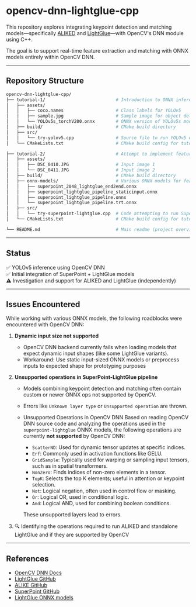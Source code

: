 # opencv-dnn-lightglue-cpp

This repository explores integrating keypoint detection and matching models—specifically [ALIKED](https://github.com/wvangansbeke/ALIKED) and [LightGlue](https://github.com/cvg/LightGlue)—with OpenCV's DNN module using C++.

The goal is to support real-time feature extraction and matching with ONNX models entirely within OpenCV DNN.

---

## Repository Structure
```bash
opencv-dnn-lightglue-cpp/
├── tutorial-1/                           # Introduction to ONNX inference using OpenCV DNN
│   ├── assets/
│   │   ├── coco.names                    # Class labels for YOLOv5
│   │   ├── sample.jpg                    # Sample image for object detection
│   │   └── YOLOv5s_torchV200.onnx        # ONNX version of YOLOv5s model
│   ├── build/                            # CMake build directory
│   ├── src/
│   │   └── try-yolov5.cpp                # Source file to run YOLOv5 with OpenCV DNN
│   └── CMakeLists.txt                    # CMake build config for tutorial-1

├── tutorial-2/                           # Attempt to implement feature matching with SuperPoint + LightGlue
│   ├── assets/
│   │   ├── DSC_0410.JPG                  # Input image 1
│   │   └── DSC_0411.JPG                  # Input image 2
│   ├── build/                            # CMake build directory
│   ├── onnx-models/                      # Various ONNX models for feature extraction + matching
│   │   ├── superpoint_2048_lightglue_end2end.onnx
│   │   ├── superpoint_lightglue_pipeline_staticinput.onnx
│   │   ├── superpoint_lightglue_pipeline.onnx
│   │   └── superpoint_lightglue_pipeline.trt.onnx
│   ├── src/
│   │   └── try-superpoint-lightglue.cpp  # Code attempting to run SuperPoint + LightGlue
│   └── CMakeLists.txt                    # CMake build config for tutorial-2

└── README.md                             # Main readme (project overview, progress, issues)
```

---

## Status

✅ YOLOv5 inference using OpenCV DNN  
✅ Initial integration of SuperPoint + LightGlue models  
⚠️ Investigation and support for ALIKED and LightGlue (independently)

---

## Issues Encountered

While working with various ONNX models, the following roadblocks were encountered with OpenCV DNN:

1. **Dynamic input size not supported**  
   - OpenCV DNN backend currently fails when loading models that expect dynamic input shapes (like some LightGlue variants).
   - Workaround: Use static input-sized ONNX models or preprocess inputs to expected shape for prototyping purposes

2. **Unsupported operations in SuperPoint-LightGlue pipeline**  
   - Models combining keypoint detection and matching often contain custom or newer ONNX ops not supported by OpenCV.
   - Errors like `Unknown layer type` or `Unsupported operation` are thrown.
   - Unsupported Operations in OpenCV DNN
        Based on reading OpenCV DNN source code and analyzing the operations used in the `superpoint-lightglue` ONNX models, the following operations are currently **not supported** by OpenCV DNN:

        - `ScatterND`: Used for dynamic tensor updates at specific indices.
        - `Erf`: Commonly used in activation functions like GELU.
        - `GridSample`: Typically used for warping or sampling input tensors, such as in spatial transformers.
        - `NonZero`: Finds indices of non-zero elements in a tensor.
        - `TopK`: Selects the top K elements; useful in attention or keypoint selection.
        - `Not`: Logical negation, often used in control flow or masking.
        - `Or`: Logical OR, used in conditional logic.
        - `And`: Logical AND, used for combining boolean conditions.

        These unsupported layers lead to errors. 


3. 🔍 Identifying the operations required to run ALIKED and standalone LightGlue and if they are supported by OpenCV

---

## References

- [OpenCV DNN Docs](https://docs.opencv.org/master/d6/d0f/group__dnn.html)
- [LightGlue GitHub](https://github.com/cvg/LightGlue)
- [ALIKE GitHub](https://github.com/wvangansbeke/ALIKED)
- [SuperPoint GitHub](https://github.com/magicleap/SuperPointPretrainedNetwork)
- [LightGlue ONNX models](https://github.com/fabio-sim/LightGlue-ONNX)


